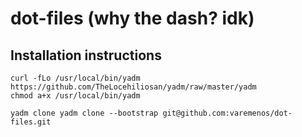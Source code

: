 # dot-files (why the dash? idk)

##

## Installation instructions

```shell
curl -fLo /usr/local/bin/yadm https://github.com/TheLocehiliosan/yadm/raw/master/yadm
chmod a+x /usr/local/bin/yadm

yadm clone yadm clone --bootstrap git@github.com:varemenos/dot-files.git
```
